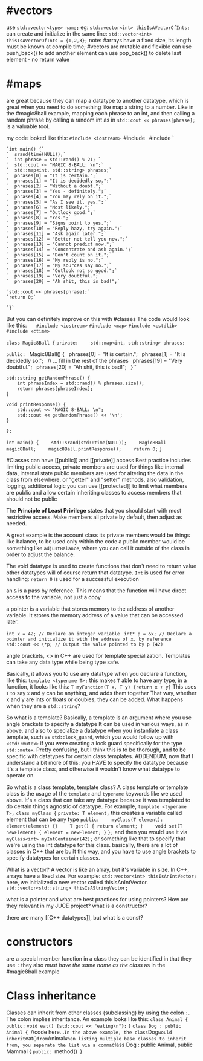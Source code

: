 # #vectors
use `std::vector<type> name;`
eg: `std::vector<int> thisIsAVectorOfInts;`
can create and initialize in the same line: `std::vector<int> thisIsAVectorOfInts = {1,2,3};`
note: #arrays have a fixed size, its length must be known at compile time; #vectors are mutable and flexible
can use push_back() to add another element
can use pop_back() to delete last element - no return value
# #maps
are great because they can map a datatype to another datatype, which is great when you need to do something like map a string to a number. Like in the #magic8ball example, mapping each phrase to an int, and then calling a random phrase by calling a random int as in `std::cout << phrases[phrase];` is a valuable tool.

my code looked like this:
	`#include <iostream>
	`#include <map>`
	`#include <cstdlib>`
	
	`int main() {`
	`  srand(time(NULL));`
	`  int phrase = std::rand() % 21; `
	`  std::cout << "MAGIC 8-BALL: \n";`
	`  std::map<int, std::string> phrases;`
	`  phrases[0] = "It is certain.";`
	`  phrases[1] = "It is decidedly so.";`
	`  phrases[2] = "Without a doubt.";`
	`  phrases[3] = "Yes - definitely.";`
	`  phrases[4] = "You may rely on it.";`
	`  phrases[5] = "As I see it, yes.";`
	`  phrases[6] = "Most likely.";`
	`  phrases[7] = "Outlook good.";`
	`  phrases[8] = "Yes.";`
	`  phrases[9] = "Signs point to yes.";`
	`  phrases[10] = "Reply hazy, try again.";`
	`  phrases[11] = "Ask again later.";`
	`  phrases[12] = "Better not tell you now.";`
	`  phrases[13] = "Cannot predict now.";`
	`  phrases[14] = "Concentrate and ask again.";`
	`  phrases[15] = "Don't count on it.";`
	`  phrases[16] = "My reply is no.";`
	`  phrases[17] = "My sources say no.";`
	`  phrases[18] = "Outlook not so good.";`
	`  phrases[19] = "Very doubtful.";`
	`  phrases[20] = "Ah shit, this is bad!";`
	
	`std::cout << phrases[phrase];`
	`return 0;`
	
	`}`

But you can definitely improve on this with #classes
The code would look like this:
`	#include <iostream>`
`#include <map>`
`#include <cstdlib>`
`#include <ctime>`

`class Magic8Ball {`
`private:`
`    std::map<int, std::string> phrases;`

`public:
`    Magic8Ball() {`
`        phrases[0] = "It is certain.";`
`        phrases[1] = "It is decidedly so.";`
`        // ... fill in the rest of the phrases`
`        phrases[19] = "Very doubtful.";`
`        phrases[20] = "Ah shit, this is bad!";`
`    }``

    std::string getRandomPhrase() {
        int phraseIndex = std::rand() % phrases.size(); 
        return phrases[phraseIndex];
    }

    void printResponse() {
        std::cout << "MAGIC 8-BALL: \n";
        std::cout << getRandomPhrase() << '\n';
    }
`};`

`int main() {`
`    std::srand(std::time(NULL));`
`    Magic8Ball magic8Ball;`
`    magic8Ball.printResponse();`
`    return 0;`
`}`

#Classes can have [[public]] and [[private]] access
Best practice includes limiting public access,
private members are used for things like internal data, internal state
public members are used for altering the data in the class from elsewhere, or "getter" and "setter" methods, also validation, logging, additional logic
you can use [[protected]] to limit what members are public and allow certain inheriting classes to access members that should not be public

The **Principle of Least Privilege** states that you should start with most restrictive access. Make members all private by default, then adjust as needed.

A great example is the account class
its private members would be things like balance, to be used only within the code
a public member would be something like `adjustBalance`, where you can call it outside of the class in order to adjust the balance.

The void datatype is used to create functions that don't need to return value
other datatypes will of course return that datatype.
`Int` is used for error handling: `return 0` is used for a successful execution

an `&` is a pass by reference. This means that the function will have direct access to the variable, not just a copy

a pointer is a variable that stores memory to the address of another variable. It stores the memory address of a value that can be accessed later.

`int x = 42; // Declare an integer variable `
`int* p = &x; // Declare a pointer and initialize it with the address of x, by reference`
`std::cout << \*p; // Output the value pointed to by p (42)`

angle brackets, <> in C++ are used for template specialization. Templates can take any data type while being type safe. 

Basically, it allows you to use any datatype when you declare a function, like this:
`template <typename T>;` this makes `T` able to have any type, in a function, it looks like this:
`T myFunction(T x, T y) {return x + y}` This uses `T` to say `x` and `y` can be anything, and adds them together
That way, whether x and y are ints or floats or doubles, they can be added.
What happens when they are a `std::string`?

So what is a template?
Basically, a template is an argument where you use angle brackets to specify a datatype
It can be used in various ways, as in above, and also to specialize a datatype when you instantiate a class template, such as `std::lock_guard`, which you would follow up with `<std::mutex>` if you were creating a lock guard specifically for the type `std::mutex`. Pretty confusing, but I think this is to be thorough, and to be specific with datatypes for certain class templates. ADDENDUM, now that I understand a bit more of this: you HAVE to specify the datatype because it's a template class, and otherwise it wouldn't know what datatype to operate on.

So what is a class template, template class?
A class template or template class is the usage of the `template` and `typename` keywords like we used above. It's a class that can take any datatype because it was templated to do certain things agnostic of datatype. For example,
`template <typename T>;`
`class myClass {`
`private: T element;` this creates a variable called element that can be any type
`public:`
`    myClass(T element): element(element) {}`
`    T get() { return element; }`
`    void set(T newElement) { element = newElement; }`
`};`
and then you would use it via `myClass<int> myIntContainer(42);` or something like that to specify that we're using the int datatype for this class.
basically, there are a lot of classes in C++ that are built this way, and you have to use angle brackets to specify datatypes for certain classes.

What is a vector?
A vector is like an array, but it's variable in size. In C++, arrays have a fixed size.
For example:
`std::vector<int> thisIsAnIntVector;` here, we initialized a new vector called thisIsAnIntVector.
`std::vector<std::string> thisIsAStringVector;`

what is a pointer and what are best practices for using pointers? How are they relevant in my JUCE project?
what is a constructor?

there are many [[C++ datatypes]], but what is a const?

# constructors 
are a special member function in a class
they can be identified in that they use `:` 
they also *must have the same name as the class* as in the #magic8ball example

# Class inheritance
Classes can inherit from other classes (subclassing) by using the colon `:`. The colon implies inheritance. An example looks like this:
`class Animal {`
	`public:`
		`void eat() {std::cout << "eating\n"};`
`}`
`class Dog : public Animal {
	`//code here...`
In the above example, the class `Dog` would inherit `eat()` from `Animal`
When listing multiple base classes to inherit from, you separate the list via a comma
`class Dog : public Animal, public Mammal {
	`public:
		`method()`
	`}

